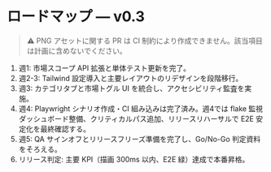 <!-- markdownlint-configure-file { "MD013": false } -->

# ロードマップ — v0.3

> ⚠️ PNG アセットに関する PR は CI 制約により作成できません。該当項目は計画に含めないでください。

1. 週1: 市場スコープ API 拡張と単体テスト更新を完了。
2. 週2-3: Tailwind 設定導入と主要レイアウトのリデザインを段階移行。
3. 週3: カテゴリタブと市場トグル UI を統合し、アクセシビリティ監査を実施。
4. 週4: Playwright シナリオ作成・CI 組み込みは完了済み。週4では flake 監視ダッシュボード整備、クリティカルパス追加、リリースリハーサルで E2E 安定化を最終確認する。
5. 週5: QA サインオフとリリースフリーズ準備を完了し、Go/No-Go 判定資料をそろえる。
6. リリース判定: 主要 KPI（描画 300ms 以内、E2E 緑）達成で本番昇格。
